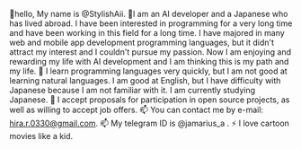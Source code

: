 👋hello, My name is @StylishAii.
👀I am an AI developer and a Japanese who has lived abroad.
I have been interested in programming for a very long time and have been working in this field for a long time.
I have majored in many web and mobile app development programming languages, but it didn't attract my interest and I couldn't pursue my passion. 
Now I am enjoying and rewarding my life with AI development and I am thinking this is my path and my life.
🌱 I learn programming languages very quickly, but I am not good at learning natural languages. 
    I am good at English, but I have difficulty with Japanese because I am not familiar with it. 
    I am currently studying Japanese.
💞️ I accept proposals for participation in open source projects, as well as willing to accept job offers.
📫 You can contact me by e-mail: hira.r.0330@gmail.com.
📫 My telegram ID is @jamarius_a .
⚡ I love cartoon movies like a kid.
